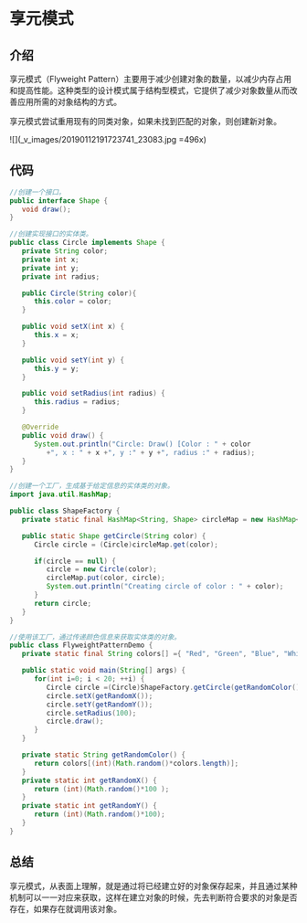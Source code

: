 # 享元模式
## 介绍
享元模式（Flyweight Pattern）主要用于减少创建对象的数量，以减少内存占用和提高性能。这种类型的设计模式属于结构型模式，它提供了减少对象数量从而改善应用所需的对象结构的方式。

享元模式尝试重用现有的同类对象，如果未找到匹配的对象，则创建新对象。

![](_v_images/20190112191723741_23083.jpg =496x)


## 代码
```java
//创建一个接口。
public interface Shape {
   void draw();
}

//创建实现接口的实体类。
public class Circle implements Shape {
   private String color;
   private int x;
   private int y;
   private int radius;

   public Circle(String color){
      this.color = color;
   }

   public void setX(int x) {
      this.x = x;
   }

   public void setY(int y) {
      this.y = y;
   }

   public void setRadius(int radius) {
      this.radius = radius;
   }

   @Override
   public void draw() {
      System.out.println("Circle: Draw() [Color : " + color
         +", x : " + x +", y :" + y +", radius :" + radius);
   }
}

//创建一个工厂，生成基于给定信息的实体类的对象。
import java.util.HashMap;

public class ShapeFactory {
   private static final HashMap<String, Shape> circleMap = new HashMap<>();

   public static Shape getCircle(String color) {
      Circle circle = (Circle)circleMap.get(color);

      if(circle == null) {
         circle = new Circle(color);
         circleMap.put(color, circle);
         System.out.println("Creating circle of color : " + color);
      }
      return circle;
   }
}

//使用该工厂，通过传递颜色信息来获取实体类的对象。
public class FlyweightPatternDemo {
   private static final String colors[] ={ "Red", "Green", "Blue", "White", "Black" };

   public static void main(String[] args) {
      for(int i=0; i < 20; ++i) {
         Circle circle =(Circle)ShapeFactory.getCircle(getRandomColor());
         circle.setX(getRandomX());
         circle.setY(getRandomY());
         circle.setRadius(100);
         circle.draw();
      }
   }

   private static String getRandomColor() {
      return colors[(int)(Math.random()*colors.length)];
   }
   private static int getRandomX() {
      return (int)(Math.random()*100 );
   }
   private static int getRandomY() {
      return (int)(Math.random()*100);
   }
}
```

## 总结
享元模式，从表面上理解，就是通过将已经建立好的对象保存起来，并且通过某种机制可以一一对应来获取，这样在建立对象的时候，先去判断符合要求的对象是否存在，如果存在就调用该对象。






























